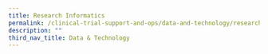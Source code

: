 ```yaml
---
title: Research Informatics
permalink: /clinical-trial-support-and-ops/data-and-technology/research-informatics/
description: ""
third_nav_title: Data & Technology
---
```


